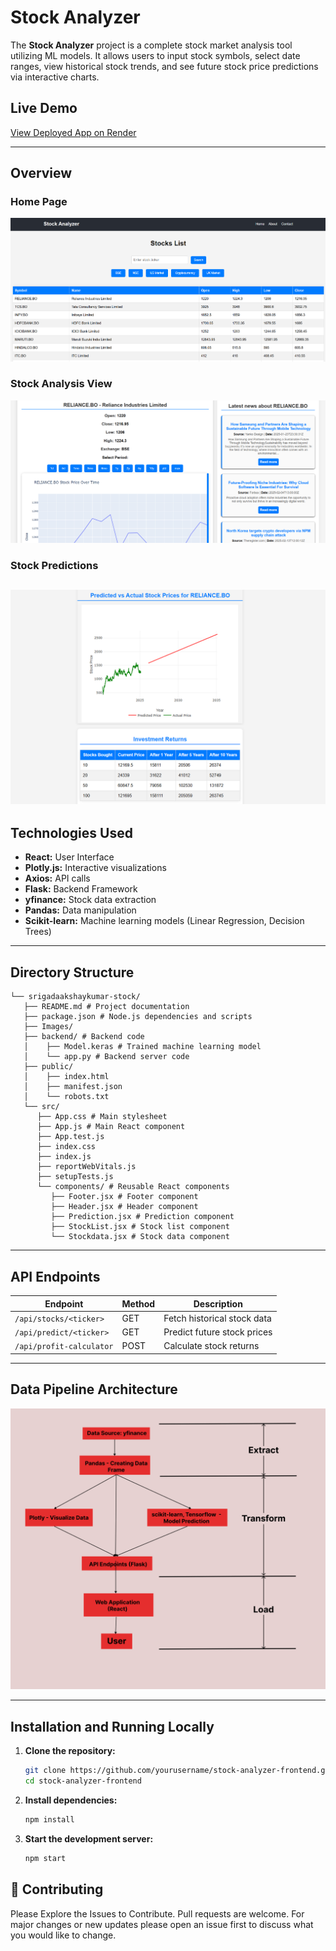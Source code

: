 # Stock Analyzer

The **Stock Analyzer** project is a complete stock market analysis tool utilizing ML models. It allows users to input stock symbols, select date ranges, view historical stock trends, and see future stock price predictions via interactive charts.

## Live Demo
[View Deployed App on Render](https://aistockanalyzer.onrender.com)

---

## Overview 
### Home Page  
![Home Page](Images/home.png)

### Stock Analysis View  
![Stock Analysis](Images/main.png)

### Stock Predictions
![Stock prediction](Images/prediction.png)
---

## Technologies Used
- **React:** User Interface  
- **Plotly.js:** Interactive visualizations  
- **Axios:** API calls
- **Flask:** Backend Framework 
- **yfinance:** Stock data extraction  
- **Pandas:** Data manipulation   
- **Scikit-learn:** Machine learning models (Linear Regression, Decision Trees)   

---

## Directory Structure
```
└── srigadaakshaykumar-stock/  
   ├── README.md # Project documentation  
   ├── package.json # Node.js dependencies and scripts  
   ├── Images/  
   ├── backend/ # Backend code  
   │    ├── Model.keras # Trained machine learning model  
   │    └── app.py # Backend server code  
   ├── public/  
   │    ├── index.html  
   │    ├── manifest.json   
   │    └── robots.txt  
   └── src/   
      ├── App.css # Main stylesheet  
      ├── App.js # Main React component  
      ├── App.test.js   
      ├── index.css    
      ├── index.js  
      ├── reportWebVitals.js  
      ├── setupTests.js  
      └── components/ # Reusable React components  
         ├── Footer.jsx # Footer component  
         ├── Header.jsx # Header component  
         ├── Prediction.jsx # Prediction component  
         ├── StockList.jsx # Stock list component  
         └── Stockdata.jsx # Stock data component  
```

---

## API Endpoints
| **Endpoint**                | **Method** | **Description**                      |
|----------------------------|-----------|--------------------------------------|
| `/api/stocks/<ticker>`     | GET       | Fetch historical stock data         |
| `/api/predict/<ticker>`    | GET       | Predict future stock prices         |
| `/api/profit-calculator`   | POST      | Calculate stock returns             |

---

## Data Pipeline Architecture
![Home Page](Images/dataline.png)

---

## Installation and Running Locally
1. **Clone the repository:**  
   ```bash
   git clone https://github.com/yourusername/stock-analyzer-frontend.git
   cd stock-analyzer-frontend

2. **Install dependencies:**
   ```bash
   npm install
3. **Start the development server:**
   ```bash
   npm start

## 🤝 Contributing

Please Explore the Issues to Contribute.
Pull requests are welcome. For major changes or new updates please open an issue first to discuss what you would like to change.
